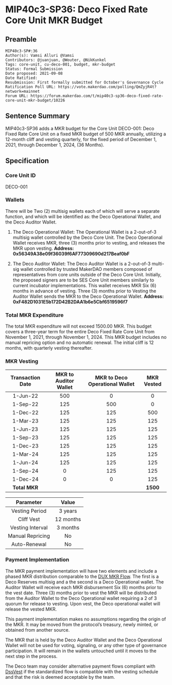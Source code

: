 # MIP40c3-SP36: Deco Fixed Rate Core Unit MKR Budget

## Preamble

```
MIP40c3-SP#:36
Author(s): Vamsi Alluri @Vamsi
Contributors: @juanjuan, @Wouter, @NikKunkel
Tags: core-unit, cu-deco-001, budget, mkr-budget
Status: Formal Submission
Date proposed: 2021-09-08
Date Ratified:
Resubmission: First formally submitted for October's Governance Cycle
Ratification Poll URL: https://vote.makerdao.com/polling/QmZyjR4t?network=mainnet
Forum URL: https://forum.makerdao.com/t/mip40c3-sp36-deco-fixed-rate-core-unit-mkr-budget/10226
```

## Sentence Summary

MIP40c3-SP36 adds a MKR budget for the Core Unit DECO-001: Deco Fixed Rate Core Unit on a fixed MKR budget of 500 MKR annually, utilizing a 12-month cliff and vesting quarterly, for the fixed period of December 1, 2021, through December 1, 2024, (36 Months).

## Specification

### Core Unit ID

DECO-001

### Wallets

There will be Two (2) multisig wallets each of which will serve a separate function, and which will be identified as: the Deco Operational Wallet, and the Deco Auditor Wallet. 

1) The Deco Operational Wallet: 
The Operational Wallet is a 2-out-of-3 multisig wallet controlled by the Deco Core Unit. The Deco Operational Wallet receives MKR, three (3) months prior to vesting, and releases the MKR upon vesting. 
**Address: 0x56349A38e09f36039f6AF77309690d217Beaf0bF**

2) The Deco Auditor Wallet:
The Deco Auditor Wallet is a 2-out-of-3 multi-sig wallet controlled by trusted MakerDAO members composed of representatives from core units outside of the Deco Core Unit. Initially, the proposed signers are to be SES Core Unit members similarly to current incubator implementations. This wallet receives MKR Six (6) months in advance of vesting. Three (3) months prior to Vesting the Auditor Wallet sends the MKR to the Deco Operational Wallet. 
**Address: 0xF482D1031E5b172D42B2DAA1b6e5Cbf6519596f7**


### Total MKR Expenditure

The total MKR expenditure will not exceed 1500.00 MKR. This budget covers a three-year term for the entire Deco Fixed Rate Core Unit from November 1, 2021, through November 1, 2024. This MKR budget includes no manual repricing option and no automatic renewal. The initial cliff is 12 months, with quarterly vesting thereafter.

### MKR Vesting

| **Transaction Date** | **MKR to Auditor Wallet** | **MKR to Deco Operational Wallet** | **MKR Vested** |
| :------------------: | :------------: | :------------: | :------------: |
| 1-Jun-22             | 500            | 0              | 0              |
| 1-Sep-22             | 125            | 500            | 0              |
| 1-Dec-22             | 125            | 125            | 500            |
| 1-Mar-23             | 125            | 125            | 125            |
| 1-Jun-23             | 125            | 125            | 125            |
| 1-Sep-23             | 125            | 125            | 125            |
| 1-Dec-23             | 125            | 125            | 125            |
| 1-Mar-24             | 125            | 125            | 125            |
| 1-Jun-24             | 125            | 125            | 125            |                      
| 1-Sep-24       | 0              | 125            | 125                  |                
| 1-Dec-24       | 0              | 0                    | 125            |
| **Total MKR**        |       |                |    **1500** |

**Parameter**|**Value**
:-----:|:-----:
Vesting Period|3 years
Cliff Vest|12 months
Vesting Interval|3 months
Manual Repricing|No
Auto-Renewal|No

### Payment Implementation

The MKR payment implementation will have two elements and include a phased MKR distribution comparable to the [DUX MKR Flow](https://github.com/makerdao/mips/blob/master/MIP40/MIP40c3-Subproposals/MIP40c3-SP27.md). The first is a Deco Reserves multisig and a the second is a Deco Operational wallet. The Auditor Wallet will receive each MKR disbursement Six (6) months prior to the vest date. Three (3) months prior to vest the MKR will be distributed from the Auditor Wallet to the Deco Operational wallet requiring a 2 of 3 quorum for release to vesting. Upon vest, the Deco operational wallet will release the vested MKR.

This payment implementation makes no assumptions regarding the origin of the MKR. It may be moved from the protocol’s treasury, newly minted, or obtained from another source.

The MKR that is held by the Deco Auditor Wallet and the Deco Operational Wallet will not be used for voting, signaling, or any other type of governance participation. It will remain in the wallets untouched until it moves to the next step in the process.

The Deco team may consider alternative payment flows compliant with [DssVest](https://github.com/makerdao/mips/blob/master/MIP54/MIP54.md) if the standardized flow is compatible with the vesting schedule and that the risk is deemed acceptable by the team.
